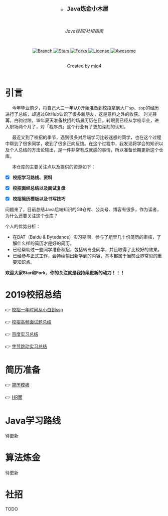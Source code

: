<h2 align="center"><code>☕ Java炼金小木屋</code></h2>

<br>
    <p align="center"><i>Java校招/社招指南</i></p>
<br>

<p align="center">
  <a href="https://github.com/mio4/Java-Gold.git">
    <img src="https://img.shields.io/badge/Branch-master-green.svg?longCache=true"
        alt="Branch">
  </a>
  <a href="https://github.com/mio4/Java-Gold/stargazers">
    <img src="https://img.shields.io/github/stars/mio4/Java-Gold"
        alt="Stars">
  </a>
    <a href="https://github.com/mio4/Java-Gold/network/members">
    <img src="https://img.shields.io/github/forks/mio4/Java-Gold"
        alt="Forks">
  </a>
  <a href="https://github.com/mio4/Java-Gold">
    <img src="https://img.shields.io/badge/License-GNU-blue.svg?longCache=true"
        alt="License">
  </a>
   <a href="https://github.com/mio4/Java-Gold">
   <img src="https://cdn.rawgit.com/sindresorhus/awesome/d7305f38d29fed78fa85652e3a63e154dd8e8829/media/badge.svg"
        alt="Awesome">
  </a>
</p>
<br>
    <div align="center">
      Created by
      <a href="https://github.com/mio4">mio4</a>
    </div>
<br>













# 引言

&ensp; &ensp; 今年毕业前夕，将自己大三一年从0开始准备到校招拿到大厂sp、ssp的经历进行了总结，却通过GitHub认识了很多新朋友，这是意料之外的收获。 时光荏苒，白驹过隙，19年夏天准备秋招的场景历历在目，转眼我已经从学校毕业，进入职场两个月了，对「程序员」这个行业有了更加深刻的认知。

&ensp; &ensp;  最近又到了校招的季节，遇到很多对后端学习比较迷惑的同学，也在这个过程中帮到了很多同学，收到了很多正向反馈。在这个过程中，我发现将学会的知识以及个人总结的方法论输出，是一件非常有成就感的事情，所以准备长期更新这个仓库。



&ensp; &ensp; 本仓库的主要关注点以及提供的资源如下：

- [x] **校招学习路线、资料**
- [x] **校招面经总结以及面试复盘**
- [x] **校招简历模板以及书写技巧**



问题来了，目前总结Java后端知识的Git仓库、公众号、博客有很多，作为读者，为什么还要关注这个仓库？

个人的优势分析：

- 在BAT（Baidu & Bytedance）实习期间，参与了组里几十份简历的审核，了解什么样的简历才是好的简历。
- 已经帮助过一些同学准备秋招，包括转专业同学，并且取得了比较好的效果。
- 已经参与正式工作，会持续输出新学到的内容，基本都属于当前业界常见的重要知识点。



**欢迎大家Star和Fork，你的关注就是我持续更新的动力！！！**





# 2019校招总结

:point_right:  [校招一年时间从小白到ssp](https://github.com/mio4/Java-Gold/blob/master/01-campus/2019-campus-interview.md)



:point_right: [校招高频面试题总结](https://github.com/mio4/Java-Gold/blob/master/01-campus/2019-campus-note.pdf)



:point_right: [百度实习总结]()



:point_right: [字节跳动实习总结]()



# 简历准备

:point_right: [简历模板]()

:point_right: [HR面]()



# Java学习路线

待更新









# 算法炼金

待更新





# 社招

TODO















